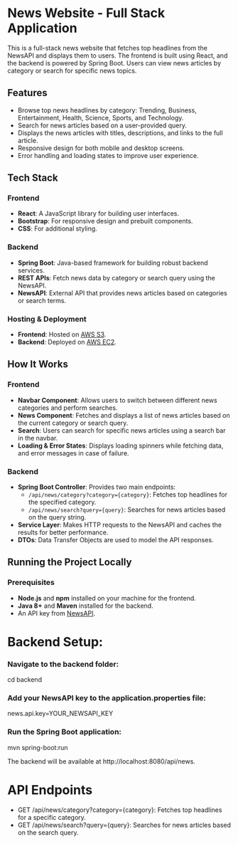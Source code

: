 # News Website - Full Stack Application

This is a full-stack news website that fetches top headlines from the NewsAPI and displays them to users. The frontend is built using React, and the backend is powered by Spring Boot. Users can view news articles by category or search for specific news topics.

## Features

- Browse top news headlines by category: Trending, Business, Entertainment, Health, Science, Sports, and Technology.
- Search for news articles based on a user-provided query.
- Displays the news articles with titles, descriptions, and links to the full article.
- Responsive design for both mobile and desktop screens.
- Error handling and loading states to improve user experience.

## Tech Stack

### Frontend
- **React**: A JavaScript library for building user interfaces.
- **Bootstrap**: For responsive design and prebuilt components.
- **CSS**: For additional styling.

### Backend
- **Spring Boot**: Java-based framework for building robust backend services.
- **REST APIs**: Fetch news data by category or search query using the NewsAPI.
- **NewsAPI**: External API that provides news articles based on categories or search terms.

### Hosting & Deployment
- **Frontend**: Hosted on [AWS S3](https://aws.amazon.com/s3/).
- **Backend**: Deployed on [AWS EC2](https://aws.amazon.com/ec2/).

## How It Works

### Frontend
- **Navbar Component**: Allows users to switch between different news categories and perform searches.
- **News Component**: Fetches and displays a list of news articles based on the current category or search query.
- **Search**: Users can search for specific news articles using a search bar in the navbar.
- **Loading & Error States**: Displays loading spinners while fetching data, and error messages in case of failure.

### Backend
- **Spring Boot Controller**: Provides two main endpoints:
  - `/api/news/category?category={category}`: Fetches top headlines for the specified category.
  - `/api/news/search?query={query}`: Searches for news articles based on the query string.
- **Service Layer**: Makes HTTP requests to the NewsAPI and caches the results for better performance.
- **DTOs**: Data Transfer Objects are used to model the API responses.

## Running the Project Locally

### Prerequisites

- **Node.js** and **npm** installed on your machine for the frontend.
- **Java 8+** and **Maven** installed for the backend.
- An API key from [NewsAPI](https://newsapi.org/).

# Backend Setup:
### Navigate to the backend folder:
cd backend

### Add your NewsAPI key to the application.properties file:
news.api.key=YOUR_NEWSAPI_KEY

### Run the Spring Boot application:
mvn spring-boot:run

The backend will be available at http://localhost:8080/api/news.

# API Endpoints
* GET /api/news/category?category={category}: Fetches top headlines for a specific category.
* GET /api/news/search?query={query}: Searches for news articles based on the search query.
